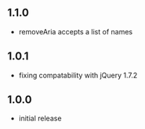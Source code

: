 ## 1.1.0
  * removeAria accepts a list of names

## 1.0.1
 * fixing compatability with jQuery 1.7.2

## 1.0.0
  * initial release
